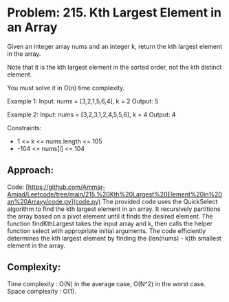 # Problem: 215. Kth Largest Element in an Array
Given an integer array nums and an integer k, return the kth largest element in the array.

Note that it is the kth largest element in the sorted order, not the kth distinct element.

You must solve it in O(n) time complexity.

Example 1:
Input: nums = [3,2,1,5,6,4], k = 2
Output: 5

Example 2:
Input: nums = [3,2,3,1,2,4,5,5,6], k = 4
Output: 4

Constraints:
- 1 <= k <= nums.length <= 105
- -104 <= nums[i] <= 104

## Approach: 

Code: [https://github.com/Ammar-Amjad/Leetcode/tree/main/215.%20Kth%20Largest%20Element%20in%20an%20Arrayy/code.py](code.py)
The provided code uses the QuickSelect algorithm to find the kth largest element in an array. It recursively partitions the array based on a pivot element until it finds the desired element. The function findKthLargest takes the input array and k, then calls the helper function select with appropriate initial arguments. The code efficiently determines the kth largest element by finding the (len(nums) - k)th smallest element in the array.

## Complexity: 
Time complexity : O(N) in the average case, O(N^2) in the worst case.
Space complexity : O(1).      